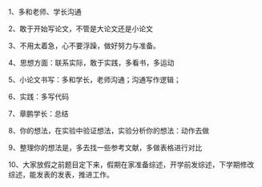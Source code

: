 1、多和老师、学长沟通

2、敢于开始写论文，不管是大论文还是小论文

3、不用太着急，心不要浮躁，做好努力与准备。

4、思想方面：联系实际，敢于实践，多看书，多运动

5、小论文书写：多和学长，老师沟通；沟通写作逻辑；

6、实践：多写代码

7、章鹏学长：总结

8、你的想法，在实验中验证想法，实验分析你的想法：动作去做

9、整理你的想法是，多去找一些参考文献，多做表格进行对比

10、大家放假之前题目定下来，假期在家准备综述，开学前发综述，下学期修改综述，能发表的发表，推进工作。